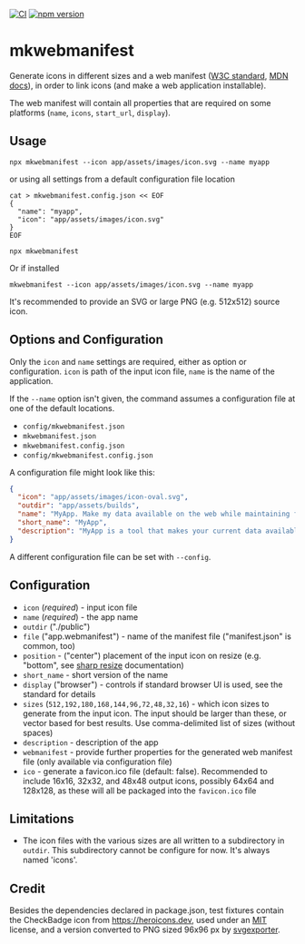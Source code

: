 [![CI](https://github.com/febeling/mkwebmanifest/actions/workflows/node.js.yml/badge.svg)](https://github.com/febeling/mkwebmanifest/actions/workflows/node.js.yml)
[![npm version](https://badge.fury.io/js/mkwebmanifest.svg)](https://badge.fury.io/js/mkwebmanifest)

# mkwebmanifest

Generate icons in different sizes and a web manifest ([W3C standard](https://w3c.github.io/manifest/), [MDN docs](https://developer.mozilla.org/en-US/docs/Web/Manifest)), in order to link icons (and make a web application installable).

The web manifest will contain all properties that are required on some platforms (`name`, `icons`, `start_url`, `display`).

## Usage

```shell
npx mkwebmanifest --icon app/assets/images/icon.svg --name myapp
```

or using all settings from a default configuration file location

```shell
cat > mkwebmanifest.config.json << EOF
{
  "name": "myapp",
  "icon": "app/assets/images/icon.svg"
}
EOF

npx mkwebmanifest
```

Or if installed

```shell
mkwebmanifest --icon app/assets/images/icon.svg --name myapp
```

It's recommended to provide an SVG or large PNG (e.g. 512x512) source icon.

## Options and Configuration

Only the `icon` and `name` settings are required, either as option or configuration. `icon` is path of the input icon file, `name` is the name of the application.

If the `--name` option isn't given, the command assumes a configuration file at one of the default locations.

- `config/mkwebmanifest.json`
- `mkwebmanifest.json`
- `mkwebmanifest.config.json`
- `config/mkwebmanifest.config.json`

A configuration file might look like this:

```json
{
  "icon": "app/assets/images/icon-oval.svg",
  "outdir": "app/assets/builds",
  "name": "MyApp. Make my data available on the web while maintaining full control",
  "short_name": "MyApp",
  "description": "MyApp is a tool that makes your current data available while maintaining full control over it"
}
```

A different configuration file can be set with `--config`.

## Configuration

- `icon` (_required_) - input icon file
- `name` (_required_) - the app name
- `outdir` ("./public")
- `file` ("app.webmanifest") - name of the manifest file ("manifest.json" is common, too)
- `position` - ("center") placement of the input icon on resize (e.g. "bottom", see [sharp resize](https://sharp.pixelplumbing.com/api-resize/) documentation)
- `short_name` - short version of the name
- `display` ("browser") - controls if standard browser UI is used, see the standard for details
- `sizes` (`512,192,180,168,144,96,72,48,32,16`) - which icon sizes to generate from the input icon. The input should be larger than these, or vector based for best results. Use comma-delimited list of sizes (without spaces)
- `description` - description of the app
- `webmanifest` - provide further properties for the generated web manifest file (only available via configuration file)
- `ico` - generate a favicon.ico file (default: false). Recommended to include 16x16, 32x32, and 48x48 output icons, possibly 64x64 and 128x128, as these will all be packaged into the `favicon.ico` file

## Limitations

- The icon files with the various sizes are all written to a subdirectory in `outdir`. This subdirectory cannot be configure for now. It's always named 'icons'.

## Credit

Besides the dependencies declared in package.json, test fixtures contain the CheckBadge icon from https://heroicons.dev, used under an [MIT](https://github.com/tailwindlabs/heroicons/blob/master/LICENSE) license, and a version converted to PNG sized 96x96 px by [svgexporter](https://www.npmjs.com/package/svgexport).

